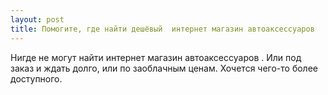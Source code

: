 ```yaml
---
layout: post 
title: Помогите, где найти дешёвый  интернет магазин автоаксессуаров 
--- 
```

Нигде не могут найти  интернет магазин автоаксессуаров . Или под заказ и ждать долго, или по заоблачным ценам. Хочется чего-то более доступного.
